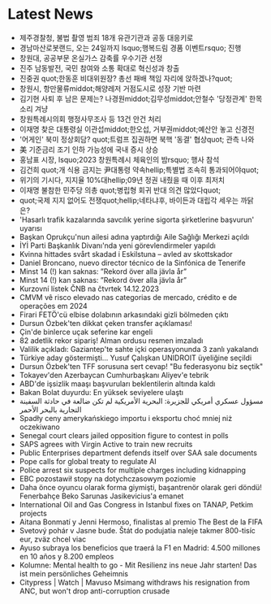 # Latest News
-  제주경찰청, 불법 촬영 범죄 18개 유관기관과 공동 대응키로
-  경남마산로봇랜드, 오는 24일까지 lsquo;행복드림 경품 이벤트rsquo; 진행
-  창원대, 공공부문 온실가스 감축률 우수기관 선정
-  진주 남동발전, 국민 참여와 소통 확대로 혁신성과 창출
-  진중권 quot;한동훈 비대위원장? 총선 패배 책임 자리에 앉하겠나?quot;
-  창원시, 항만물류middot;해양레저 거점도시로 성장 기반 마련
-  김기현 사퇴 후 남은 문제는? 나경원middot;김무성middot;안철수 '당정관계' 한목소리 겨냥
-  창원특례시의회 행정사무조사 등 13건 안건 처리
-  이재명 찾은 대통령실 이관섭middot;한오섭, 거부권middot;예산안 놓고 신경전
-  '어게인' 북미 정상회담? quot;트럼프 집권하면 북핵 '동결' 협상quot; 관측 나와
-  美 기준금리 조기 인하 가능성에 국내 증시 상승
-  홍남표 시장, lsquo;2023 창원특례시 체육인의 밤rsquo; 행사 참석
-  김건희 quot;개 식용 금지는 尹대통령 약속hellip;특별법 조속히 통과되어야quot;
-  위기의 기시다, 지지율 10%대hellip;09년 정권 내줬을 때 이후 최저치
-  이재명 불참한 민주당 의총 quot;병립형 회귀 반대 의견 많았다quot;
-  quot;국제 지지 없어도 전쟁quot;hellip;네타냐후, 바이든과 대립각 세우는 까닭은?
-  'Hasarlı trafik kazalarında savcılık yerine sigorta şirketlerine başvurun' uyarısı
-  Başkan Oprukçu'nun ailesi adına yaptırdığı Aile Sağlığı Merkezi açıldı
-  İYİ Parti Başkanlık Divanı'nda yeni görevlendirmeler yapıldı
-  Kvinna hittades svårt skadad i Eskilstuna – avled av skottskador
-  Daniel Broncano, nuevo director técnico de la Sinfónica de Tenerife
-  Minst 14 (!) kan saknas: ”Rekord över alla jävla år”
-  Minst 14 (!) kan saknas: ”Rekord över alla jävla år”
-  Kurzovní lístek ČNB na čtvrtek 14.12.2023
-  CMVM vê risco elevado nas categorias de mercado, crédito e de operações em 2024
-  Firari FETÖ'cü elbise dolabının arkasındaki gizli bölmeden çıktı
-  Dursun Özbek'ten dikkat çeken transfer açıklaması!
-  Çin'de binlerce uçak seferine kar engeli
-  82 adetlik rekor sipariş! Alman ordusu resmen imzaladı
-  Valilik açıkladı: Gaziantep'te sahte içki operasyonunda 3 zanlı yakalandı
-  Türkiye aday göstermişti... Yusuf Çalışkan UNIDROIT üyeliğine seçildi
-  Dursun Özbek'ten TFF sorusuna sert cevap! "Bu federasyonu biz seçtik"
-  Tokayev'den Azerbaycan Cumhurbaşkanı Aliyev'e tebrik
-  ABD'de işsizlik maaşı başvuruları beklentilerin altında kaldı
-  Bakan Bolat duyurdu: En yüksek seviyelere ulaştı
-  مسؤول عسكري أمريكي للجزيرة: البحرية الأمريكية لم تكن ضالعة في حادثة السفينة التجارية بالبحر الأحمر
-  Spadły ceny amerykańskiego importu i eksportu choć mniej niż oczekiwano
-  Senegal court clears jailed opposition figure to contest in polls
-  SAPS agrees with Virgin Active to train new recruits
-  Public Enterprises department defends itself over SAA sale documents
-  Pope calls for global treaty to regulate AI
-  Police arrest six suspects for multiple charges including kidnapping
-  EBC pozostawił stopy na dotychczasowym poziomie
-  Daha önce oyuncu olarak forma giymişti, başantrenör olarak geri döndü! Fenerbahçe Beko Sarunas Jasikevicius'a emanet
-  International Oil and Gas Congress in Istanbul fixes on TANAP, Petkim projects
-  Aitana Bonmatí y Jenni Hermoso, finalistas al premio The Best de la FIFA
-  Svetový pohár v Jasne bude. Štát do podujatia naleje takmer 800-tisíc eur, zväz chcel viac
-  Ayuso subraya los beneficios que traerá la F1 en Madrid: 4.500 millones en 10 años y 8.200 empleos
-  Kolumne: Mental health to go - Mit Resilienz ins neue Jahr starten! Das ist mein persönliches Geheimnis
-  Citypress | Watch | Mavuso Msimang withdraws his resignation from ANC, but won't drop anti-corruption crusade
